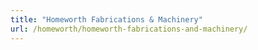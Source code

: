 ```yaml
---
title: "Homeworth Fabrications & Machinery"
url: /homeworth/homeworth-fabrications-and-machinery/
---
```

